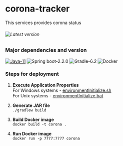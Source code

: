 # corona-tracker
This services provides corona status
###### ![Latest version](https://img.shields.io/badge/Version-1.0-green.svg)

### Major dependencies and version
[![Java-11](https://img.shields.io/badge/OpenJDK-11-blue.svg)](https://openjdk.java.net/projects/jdk/11/)
![Spring boot-2.2.0](https://img.shields.io/badge/SpringBoot-2.2.0-blue.svg)
![Gradle-6.2](https://img.shields.io/badge/Gradle-6.2-blue.svg)
![Docker](https://img.shields.io/badge/Docker-latest-blue.svg)

### Steps for deployment
1. **Execute Application Properties**
<br/> For Windows systems - [environmentInitialize.sh](environmentInitialize.sh)
<br/> For Unix systems - [environmentInitialize.bat](environmentInitialize.bat)

2. **Generate JAR file**
<br/> `./gradlew build`

3. **Build Docker image**
<br/> `docker build -t corona .`

4. **Run Docker image**
<br/> `docker run -p 7777:7777 corona`
